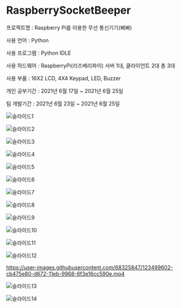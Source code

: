 # RaspberrySocketBeeper

프로젝트명 : Raspberry Pi를 이용한 무선 통신기기(삐삐)

사용 언어 : Python

사용 프로그램 : Python IDLE

사용 하드웨어 : RaspberryPi(라즈베리파이) 서버 1대, 클라이언트 2대 총 3대

사용 부품 : 16X2 LCD, 4X4 Keypad, LED, Buzzer

개인 공부기간 : 2021년 6월 17일 ~ 2021년 6월 25일

팀 개발기간 : 2021년 6월 23일 ~ 2021년 6월 25일

![슬라이드1](https://user-images.githubusercontent.com/68325847/123499564-a226ce00-d672-11eb-96ed-3a2ef6bd3ff6.PNG)

![슬라이드2](https://user-images.githubusercontent.com/68325847/123499565-a3f09180-d672-11eb-88e6-81068105f433.PNG)

![슬라이드3](https://user-images.githubusercontent.com/68325847/123499567-a521be80-d672-11eb-9faa-a5a461837c7b.PNG)

![슬라이드4](https://user-images.githubusercontent.com/68325847/123499569-a652eb80-d672-11eb-9db0-9aadd655fb35.PNG)

![슬라이드5](https://user-images.githubusercontent.com/68325847/123499571-a7841880-d672-11eb-876f-cfcc95bb3572.PNG)

![슬라이드6](https://user-images.githubusercontent.com/68325847/123499704-97206d80-d673-11eb-8355-fbef3ec541e1.PNG)

![슬라이드7](https://user-images.githubusercontent.com/68325847/123499575-aa7f0900-d672-11eb-935d-9fb727958b50.PNG)

![슬라이드8](https://user-images.githubusercontent.com/68325847/123499578-ac48cc80-d672-11eb-9259-40b5f19816e6.PNG)

![슬라이드9](https://user-images.githubusercontent.com/68325847/123499580-ad79f980-d672-11eb-9664-463ab9a272bd.PNG)

![슬라이드10](https://user-images.githubusercontent.com/68325847/123499581-aeab2680-d672-11eb-9f8c-86298d5080da.PNG)

![슬라이드11](https://user-images.githubusercontent.com/68325847/123499582-afdc5380-d672-11eb-9b4f-8adfc0ec0294.PNG)

![슬라이드12](https://user-images.githubusercontent.com/68325847/123499583-b10d8080-d672-11eb-971f-71bf2b096a43.PNG)

https://user-images.githubusercontent.com/68325847/123499602-cb475e80-d672-11eb-9968-6f3e16cc590e.mp4

![슬라이드13](https://user-images.githubusercontent.com/68325847/123499584-b23ead80-d672-11eb-8721-a75bf097aa72.PNG)

![슬라이드14](https://user-images.githubusercontent.com/68325847/123499585-b36fda80-d672-11eb-88d9-b90f8fdebe82.PNG)
